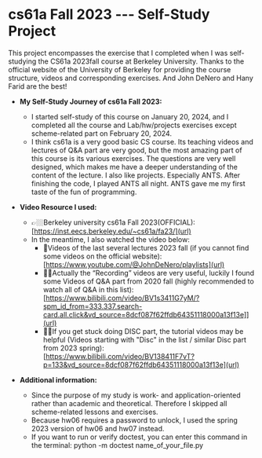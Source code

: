 # cs61a Fall 2023 --- Self-Study Project
This project encompasses the exercise that I completed when I was self-studying the CS61a 2023fall course at Berkeley University. 
Thanks to the official website of the University of Berkeley for providing the course structure, videos and corresponding exercises. And John DeNero and Hany Farid are the best!





- **My Self-Study Journey of cs61a Fall 2023:**
  - I started self-study of this course on January 20, 2024, and I completed all the course and Lab/hw/projects exercises except scheme-related part on February 20, 2024.
  - I think cs61a is a very good basic CS course. Its teaching videos and lectures of Q&A part are very good, but the most amazing part of this course is its various exercises. The questions are very well designed, which makes me have a deeper understanding of the content of the lecture. I also like projects. Especially ANTS. After finishing the code, I played ANTS all night. ANTS gave me my first taste of the fun of programming.


 
- **Video Resource I used:**
  - 👉🏼Berkeley university cs61a Fall 2023(OFFICIAL):[https://inst.eecs.berkeley.edu/~cs61a/fa23/](url)
  - In the meantime, I also watched the video below:
    - 🦾Videos of the last several lectures 2023 fall (if you cannot find some videos on the official website): [https://www.youtube.com/@JohnDeNero/playlists](url)
    - 👍🏼Actually the “Recording” videos are very useful, luckily I found some Videos of Q&A part from 2020 fall (highly recommended to watch all of Q&A in this list): [https://www.bilibili.com/video/BV1s3411G7yM/?spm_id_from=333.337.search-card.all.click&vd_source=8dcf087f62ffdb64351118000a13f13e]](url)
    - 🙏🏼If you get stuck doing DISC part, the tutorial videos may be helpful (Videos starting with "Disc" in the list / similar Disc part from 2023 spring): [https://www.bilibili.com/video/BV138411F7vT?p=133&vd_source=8dcf087f62ffdb64351118000a13f13e](url)


- **Additional information:**
  - Since the purpose of my study is work- and application-oriented rather than academic and theoretical. Therefore I skipped all scheme-related lessons and exercises.
  - Because hw06 requires a password to unlock, I used the spring 2023 version of hw06 and hw07 instead.
  - If you want to run or verify doctest, you can enter this command in the terminal:  python -m doctest name_of_your_file.py

  
  
